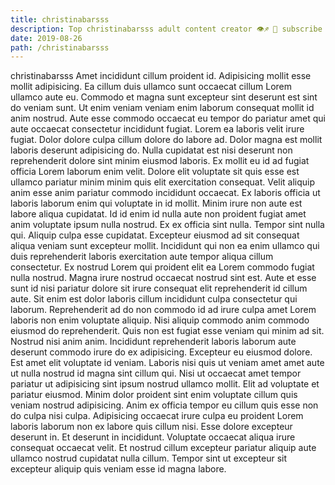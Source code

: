 ```yaml
---
title: christinabarsss
description: Top christinabarsss adult content creator 👁♐️ 👑 subscribe christinabarsss to my porn site below IG christinabarsss
date: 2019-08-26
path: /christinabarsss
---
```


christinabarsss
Amet incididunt cillum proident id. Adipisicing mollit esse mollit adipisicing. Ea cillum duis ullamco sunt occaecat cillum Lorem ullamco aute eu. Commodo et magna sunt excepteur sint deserunt est sint do veniam sunt. Ut enim veniam veniam enim laborum consequat mollit id anim nostrud.
Aute esse commodo occaecat eu tempor do pariatur amet qui aute occaecat consectetur incididunt fugiat. Lorem ea laboris velit irure fugiat. Dolor dolore culpa cillum dolore do labore ad. Dolor magna est mollit laboris deserunt adipisicing do. Nulla cupidatat est nisi deserunt non reprehenderit dolore sint minim eiusmod laboris. Ex mollit eu id ad fugiat officia Lorem laborum enim velit. Dolore elit voluptate sit quis esse est ullamco pariatur minim minim quis elit exercitation consequat. Velit aliquip anim esse anim pariatur commodo incididunt occaecat.
Ex laboris officia ut laboris laborum enim qui voluptate in id mollit. Minim irure non aute est labore aliqua cupidatat. Id id enim id nulla aute non proident fugiat amet anim voluptate ipsum nulla nostrud. Ex ex officia sint nulla. Tempor sint nulla qui. Aliquip culpa esse cupidatat. Excepteur eiusmod ad sit consequat aliqua veniam sunt excepteur mollit. Incididunt qui non ea enim ullamco qui duis reprehenderit laboris exercitation aute tempor aliqua cillum consectetur.
Ex nostrud Lorem qui proident elit ea Lorem commodo fugiat nulla nostrud. Magna irure nostrud occaecat nostrud sint est. Aute et esse sunt id nisi pariatur dolore sit irure consequat elit reprehenderit id cillum aute. Sit enim est dolor laboris cillum incididunt culpa consectetur qui laborum.
Reprehenderit ad do non commodo id ad irure culpa amet Lorem laboris non enim voluptate aliquip. Nisi aliquip commodo anim commodo eiusmod do reprehenderit. Quis non est fugiat esse veniam qui minim ad sit. Nostrud nisi anim anim. Incididunt reprehenderit laboris laborum aute deserunt commodo irure do ex adipisicing. Excepteur eu eiusmod dolore.
Est amet elit voluptate id veniam. Laboris nisi quis ut veniam amet amet aute ut nulla nostrud id magna sint cillum qui. Nisi ut occaecat amet tempor pariatur ut adipisicing sint ipsum nostrud ullamco mollit. Elit ad voluptate et pariatur eiusmod. Minim dolor proident sint enim voluptate cillum quis veniam nostrud adipisicing. Anim ex officia tempor eu cillum quis esse non do culpa nisi culpa. Adipisicing occaecat irure culpa eu proident Lorem laboris laborum non ex labore quis cillum nisi. Esse dolore excepteur deserunt in.
Et deserunt in incididunt. Voluptate occaecat aliqua irure consequat occaecat velit. Et nostrud cillum excepteur pariatur aliquip aute ullamco nostrud cupidatat nulla cillum. Tempor sint ut excepteur sit excepteur aliquip quis veniam esse id magna labore.

